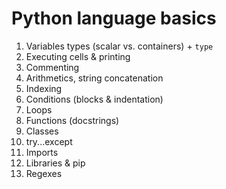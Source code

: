 # Python language basics

1. Variables types (scalar vs. containers) + `type`
2. Executing cells & printing
3. Commenting
4. Arithmetics, string concatenation
5. Indexing
6. Conditions (blocks & indentation)
7. Loops
8. Functions (docstrings)
9. Classes
10. try...except
11. Imports
12. Libraries & pip
13. Regexes

